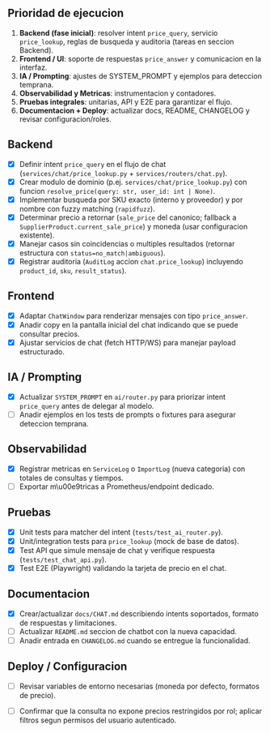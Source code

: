 <!-- NG-HEADER: Nombre de archivo: CHAT_PRICE_TODOS.md -->
<!-- NG-HEADER: Ubicacion: docs/CHAT_PRICE_TODOS.md -->
<!-- NG-HEADER: Descripcion: Lista de tareas para habilitar consultas de precio en el chatbot -->
<!-- NG-HEADER: Lineamientos: Ver AGENTS.md -->

## Prioridad de ejecucion
1. **Backend (fase inicial)**: resolver intent `price_query`, servicio `price_lookup`, reglas de busqueda y auditoria (tareas en seccion Backend).
2. **Frontend / UI**: soporte de respuestas `price_answer` y comunicacion en la interfaz.
3. **IA / Prompting**: ajustes de SYSTEM_PROMPT y ejemplos para deteccion temprana.
4. **Observabilidad y Metricas**: instrumentacion y contadores.
5. **Pruebas integrales**: unitarias, API y E2E para garantizar el flujo.
6. **Documentacion + Deploy**: actualizar docs, README, CHANGELOG y revisar configuracion/roles.
## Backend
- [x] Definir intent `price_query` en el flujo de chat (`services/chat/price_lookup.py` + `services/routers/chat.py`).
- [x] Crear modulo de dominio (p.ej. `services/chat/price_lookup.py`) con funcion `resolve_price(query: str, user_id: int | None)`.
- [x] Implementar busqueda por SKU exacto (interno y proveedor) y por nombre con fuzzy matching (`rapidfuzz`).
- [x] Determinar precio a retornar (`sale_price` del canonico; fallback a `SupplierProduct.current_sale_price`) y moneda (usar configuracion existente).
- [x] Manejar casos sin coincidencias o multiples resultados (retornar estructura con `status=no_match|ambiguous`).
- [x] Registrar auditoria (`AuditLog` accion `chat.price_lookup`) incluyendo `product_id`, `sku`, `result_status`).

## Frontend
- [x] Adaptar `ChatWindow` para renderizar mensajes con tipo `price_answer`.
- [x] Anadir copy en la pantalla inicial del chat indicando que se puede consultar precios.
- [x] Ajustar servicios de chat (fetch HTTP/WS) para manejar payload estructurado.

## IA / Prompting
- [x] Actualizar `SYSTEM_PROMPT` en `ai/router.py` para priorizar intent `price_query` antes de delegar al modelo.
- [ ] Anadir ejemplos en los tests de prompts o fixtures para asegurar deteccion temprana.

## Observabilidad
- [x] Registrar metricas en `ServiceLog` o `ImportLog` (nueva categoria) con totales de consultas y tiempos.
- [ ] Exportar m\u00e9tricas a Prometheus/endpoint dedicado.

## Pruebas
- [x] Unit tests para matcher del intent (`tests/test_ai_router.py`).
- [x] Unit/integration tests para `price_lookup` (mock de base de datos).
- [x] Test API que simule mensaje de chat y verifique respuesta (`tests/test_chat_api.py`).
- [x] Test E2E (Playwright) validando la tarjeta de precio en el chat.

## Documentacion
- [x] Crear/actualizar `docs/CHAT.md` describiendo intents soportados, formato de respuestas y limitaciones.
- [ ] Actualizar `README.md` seccion de chatbot con la nueva capacidad.
- [ ] Anadir entrada en `CHANGELOG.md` cuando se entregue la funcionalidad.

## Deploy / Configuracion
- [ ] Revisar variables de entorno necesarias (moneda por defecto, formatos de precio).
- [ ] Confirmar que la consulta no expone precios restringidos por rol; aplicar filtros segun permisos del usuario autenticado.




